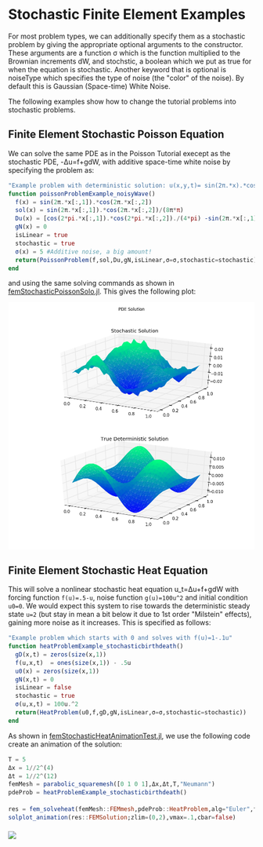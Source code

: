 
<a id='Stochastic-Finite-Element-Examples-1'></a>

# Stochastic Finite Element Examples


For most problem types, we can additionally specify them as a stochastic problem by giving the appropriate optional arguments to the constructor. These arguments are a function σ which is the function multiplied to the Brownian increments dW, and stochstic, a boolean which we put as true for when the equation is stochastic. Another keyword that is optional is noiseType which specifies the type of noise (the "color" of the noise). By default this is Gaussian (Space-time) White Noise.


The following examples show how to change the tutorial problems into stochastic problems.


<a id='Finite-Element-Stochastic-Poisson-Equation-1'></a>

## Finite Element Stochastic Poisson Equation


We can solve the same PDE as in the Poisson Tutorial execept as the stochastic PDE,  -Δu=f+gdW, with additive space-time white noise by specifying the problem as:


```julia
"Example problem with deterministic solution: u(x,y,t)= sin(2π.*x).*cos(2π.*y)/(8π*π)"
function poissonProblemExample_noisyWave()
  f(x) = sin(2π.*x[:,1]).*cos(2π.*x[:,2])
  sol(x) = sin(2π.*x[:,1]).*cos(2π.*x[:,2])/(8π*π)
  Du(x) = [cos(2*pi.*x[:,1]).*cos(2*pi.*x[:,2])./(4*pi) -sin(2π.*x[:,1]).*sin(2π.*x[:,2])./(4π)]
  gN(x) = 0
  isLinear = true
  stochastic = true
  σ(x) = 5 #Additive noise, a big amount!
  return(PoissonProblem(f,sol,Du,gN,isLinear,σ=σ,stochastic=stochastic))
end
```


and using the same solving commands as shown in [femStochasticPoissonSolo.jl](/src/femStochasticPoissonSolo.jl). This gives the following plot:


<img src="/src/examples/introductionStochasticExample.png" width="750" align="middle" />


<a id='Finite-Element-Stochastic-Heat-Equation-1'></a>

## Finite Element Stochastic Heat Equation


This will solve a nonlinear stochastic heat equation u_t=Δu+f+gdW with forcing function `f(u)=.5-u`, noise function `g(u)=100u^2` and initial condition `u0=0`. We would expect this system to rise towards the deterministic steady state `u=2` (but stay in mean a bit below it due to 1st order "Milstein" effects), gaining more noise as it increases. This is specified as follows:


```julia
"Example problem which starts with 0 and solves with f(u)=1-.1u"
function heatProblemExample_stochasticbirthdeath()
  gD(x,t) = zeros(size(x,1))
  f(u,x,t)  = ones(size(x,1)) - .5u
  u0(x) = zeros(size(x,1))
  gN(x,t) = 0
  isLinear = false
  stochastic = true
  σ(u,x,t) = 100u.^2
  return(HeatProblem(u0,f,gD,gN,isLinear,σ=σ,stochastic=stochastic))
end
```


As shown in [femStochasticHeatAnimationTest.jl](/src/femStochasticHeatAnimationTest.jl), we use the following code create an animation of the solution:


```julia
T = 5
Δx = 1//2^(4)
Δt = 1//2^(12)
femMesh = parabolic_squaremesh([0 1 0 1],Δx,Δt,T,"Neumann")
pdeProb = heatProblemExample_stochasticbirthdeath()

res = fem_solveheat(femMesh::FEMmesh,pdeProb::HeatProblem,alg="Euler",fullSave=true)
solplot_animation(res::FEMSolution;zlim=(0,2),vmax=.1,cbar=false)
```


<img src="/src/examples/stochasticHeatAnimation.gif" width="750" align="middle" />

